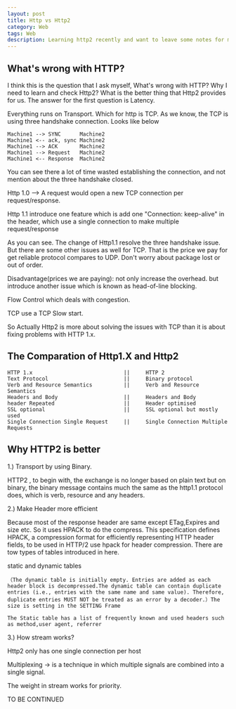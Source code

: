 ```yaml
---
layout: post
title: Http vs Http2
category: Web
tags: Web
description: Learning http2 recently and want to leave some notes for myself to revisit. 
---
```


## What's wrong with HTTP?

I think this is the question that I ask myself, What's wrong with HTTP? Why I need to learn and check Http2? What is the better thing that Http2 provides for us. The answer for the first question is Latency.

Everything runs on Transport. Which for http is TCP. As we know, the TCP is using three handshake connection. Looks like below

	Machine1 --> SYNC      Machine2
	Machine1 <-- ack, sync Machine2
	Machine1 --> ACK       Machine2
	Machine1 --> Request   Machine2
	Machine1 <-- Response  Machine2

You can see there a lot of time wasted establishing the connection, and not mention about the three handshake closed.

Http 1.0 --> A request would open a new TCP connection per request/response.

Http 1.1 introduce one feature which is add one "Connection: keep-alive" in the header, which use a single connection to make multiple request/response

As you can see. The change of Http1.1 resolve the three handshake issue. But there are some other issues as well for TCP. That is the price we pay for get reliable protocol compares to UDP. Don't worry about package lost or out of order.

Disadvantage(prices we are paying): not only increase the overhead. but introduce another issue which is known as head-of-line blocking.

Flow Control which deals with congestion.

TCP use a TCP Slow start.

So Actually Http2 is more about solving the issues with TCP than it is about fixing problems with HTTP 1.x.

## The Comparation of Http1.X and Http2

	HTTP 1.x                             ||     HTTP 2
	Text Protocol                        ||     Binary protocol
	Verb and Resource Semantics          ||     Verb and Resource Semantics
	Headers and Body                     ||     Headers and Body
	header Repeated                      ||     Header optimised
	SSL optional                         ||     SSL optional but mostly used
	Single Connection Single Request     ||     Single Connection Multiple Requests

## Why HTTP2 is better

1.) Transport by using Binary.

HTTP2 , to begin with, the exchange is no longer based on plain text but on binary, the binary message contains much the same as the http1.1 protocol does, which is verb, resource and any headers.

2.) Make Header more efficient

Because most of the response header are same except ETag,Expires and size etc. So it uses HPACK to do the compress. This specification defines HPACK, a compression format for efficiently representing HTTP header fields, to be used in HTTP/2
use hpack for header compression. There are tow types of tables introduced in here.

static and dynamic tables

	（The dynamic table is initially empty. Entries are added as each header block is decompressed.The dynamic table can contain duplicate entries (i.e., entries with the same name and same value). Therefore, duplicate entries MUST NOT be treated as an error by a decoder.）The size is setting in the SETTING Frame

	The Static table has a list of frequently known and used headers such as method,user agent, referrer

3.) How stream works? 

Http2 only has one single connection per host

Multiplexing -> is a technique in which multiple signals are combined into a single signal.

The weight in stream works for priority.

TO BE CONTINUED
